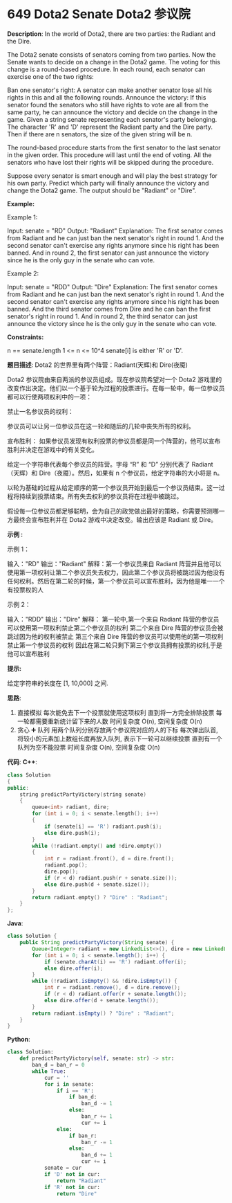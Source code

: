# 649 Dota2 Senate Dota2 参议院

__Description__:
In the world of Dota2, there are two parties: the Radiant and the Dire.

The Dota2 senate consists of senators coming from two parties. Now the Senate wants to decide on a change in the Dota2 game. The voting for this change is a round-based procedure. In each round, each senator can exercise one of the two rights:

Ban one senator's right: A senator can make another senator lose all his rights in this and all the following rounds.
Announce the victory: If this senator found the senators who still have rights to vote are all from the same party, he can announce the victory and decide on the change in the game.
Given a string senate representing each senator's party belonging. The character 'R' and 'D' represent the Radiant party and the Dire party. Then if there are n senators, the size of the given string will be n.

The round-based procedure starts from the first senator to the last senator in the given order. This procedure will last until the end of voting. All the senators who have lost their rights will be skipped during the procedure.

Suppose every senator is smart enough and will play the best strategy for his own party. Predict which party will finally announce the victory and change the Dota2 game. The output should be "Radiant" or "Dire".

__Example:__

Example 1:

Input: senate = "RD"
Output: "Radiant"
Explanation:
The first senator comes from Radiant and he can just ban the next senator's right in round 1.
And the second senator can't exercise any rights anymore since his right has been banned.
And in round 2, the first senator can just announce the victory since he is the only guy in the senate who can vote.

Example 2:

Input: senate = "RDD"
Output: "Dire"
Explanation:
The first senator comes from Radiant and he can just ban the next senator's right in round 1.
And the second senator can't exercise any rights anymore since his right has been banned.
And the third senator comes from Dire and he can ban the first senator's right in round 1.
And in round 2, the third senator can just announce the victory since he is the only guy in the senate who can vote.

__Constraints:__

n == senate.length
1 <= n <= 10^4
senate[i] is either 'R' or 'D'.

__题目描述__:
Dota2 的世界里有两个阵营：Radiant(天辉)和 Dire(夜魇)

Dota2 参议院由来自两派的参议员组成。现在参议院希望对一个 Dota2 游戏里的改变作出决定。他们以一个基于轮为过程的投票进行。在每一轮中，每一位参议员都可以行使两项权利中的一项：

禁止一名参议员的权利：

参议员可以让另一位参议员在这一轮和随后的几轮中丧失所有的权利。

宣布胜利：
如果参议员发现有权利投票的参议员都是同一个阵营的，他可以宣布胜利并决定在游戏中的有关变化。

给定一个字符串代表每个参议员的阵营。字母 “R” 和 “D” 分别代表了 Radiant（天辉）和 Dire（夜魇）。然后，如果有 n 个参议员，给定字符串的大小将是 n。

以轮为基础的过程从给定顺序的第一个参议员开始到最后一个参议员结束。这一过程将持续到投票结束。所有失去权利的参议员将在过程中被跳过。

假设每一位参议员都足够聪明，会为自己的政党做出最好的策略，你需要预测哪一方最终会宣布胜利并在 Dota2 游戏中决定改变。输出应该是 Radiant 或 Dire。

__示例 :__

示例 1：

输入："RD"
输出："Radiant"
解释：第一个参议员来自 Radiant 阵营并且他可以使用第一项权利让第二个参议员失去权力，因此第二个参议员将被跳过因为他没有任何权利。然后在第二轮的时候，第一个参议员可以宣布胜利，因为他是唯一一个有投票权的人

示例 2：

输入："RDD"
输出："Dire"
解释：
第一轮中,第一个来自 Radiant 阵营的参议员可以使用第一项权利禁止第二个参议员的权利
第二个来自 Dire 阵营的参议员会被跳过因为他的权利被禁止
第三个来自 Dire 阵营的参议员可以使用他的第一项权利禁止第一个参议员的权利
因此在第二轮只剩下第三个参议员拥有投票的权利,于是他可以宣布胜利

__提示:__

给定字符串的长度在 [1, 10,000] 之间.

__思路__:

1. 直接模拟
每次能免去下一个投票就使用这项权利
直到将一方完全排除投票
每一轮都需要重新统计留下来的人数
时间复杂度 O(n), 空间复杂度 O(n)
2. 贪心 ➕ 队列
用两个队列分别存放两个参议院对应的人的下标
每次弹出队首, 将较小的元素加上数组长度再放入队列, 表示下一轮可以继续投票
直到有一个队列为空不能投票
时间复杂度 O(n), 空间复杂度 O(n)

__代码__:
__C++__:

```C++
class Solution 
{
public:
    string predictPartyVictory(string senate) 
    {
        queue<int> radiant, dire;
        for (int i = 0; i < senate.length(); i++) 
        {
            if (senate[i] == 'R') radiant.push(i);
            else dire.push(i);
        }
        while (!radiant.empty() and !dire.empty()) 
        {
            int r = radiant.front(), d = dire.front();
            radiant.pop();
            dire.pop();
            if (r < d) radiant.push(r + senate.size());
            else dire.push(d + senate.size());
        }
        return radiant.empty() ? "Dire" : "Radiant";
    }
};
```

__Java__:

```Java
class Solution {
    public String predictPartyVictory(String senate) {
        Queue<Integer> radiant = new LinkedList<>(), dire = new LinkedList<>();
        for (int i = 0; i < senate.length(); i++) {
            if (senate.charAt(i) == 'R') radiant.offer(i);
            else dire.offer(i);
        }
        while (!radiant.isEmpty() && !dire.isEmpty()) {
            int r = radiant.remove(), d = dire.remove();
            if (r < d) radiant.offer(r + senate.length());
            else dire.offer(d + senate.length());
        }
        return radiant.isEmpty() ? "Dire" : "Radiant";
    }
}
```

__Python__:

```Python
class Solution:
    def predictPartyVictory(self, senate: str) -> str:
        ban_d = ban_r = 0
        while True:
            cur = ''
            for i in senate:
                if i == 'R':
                    if ban_d:
                        ban_d -= 1
                    else:
                        ban_r += 1
                        cur += i
                else:
                    if ban_r:
                        ban_r -= 1
                    else:
                        ban_d += 1
                        cur += i      
            senate = cur
            if 'D' not in cur:
                return "Radiant"
            if 'R' not in cur:
                return "Dire"
```
